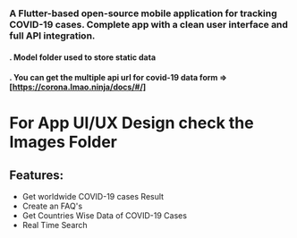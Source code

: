 ### A Flutter-based open-source mobile application for tracking COVID-19 cases. Complete app with a clean user interface and full API integration.
#### . Model folder used to store static data
#### . You can get the multiple api url for covid-19 data form => [https://corona.lmao.ninja/docs/#/] 

# For App UI/UX Design check the Images Folder

## Features:
- Get worldwide COVID-19 cases Result
- Create an FAQ's
- Get Countries Wise Data of COVID-19 Cases
- Real Time Search





